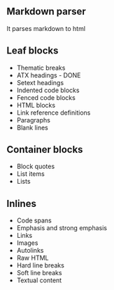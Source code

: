 ## Markdown parser

It parses markdown to html

## Leaf blocks
 - Thematic breaks
 - ATX headings - DONE
 - Setext headings
 - Indented code blocks
 - Fenced code blocks
 - HTML blocks
 - Link reference definitions
 - Paragraphs
 - Blank lines

## Container blocks
 - Block quotes
 - List items
 - Lists

## Inlines
 - Code spans
 - Emphasis and strong emphasis
 - Links
 - Images
 - Autolinks
 - Raw HTML
 - Hard line breaks
 - Soft line breaks
 - Textual content